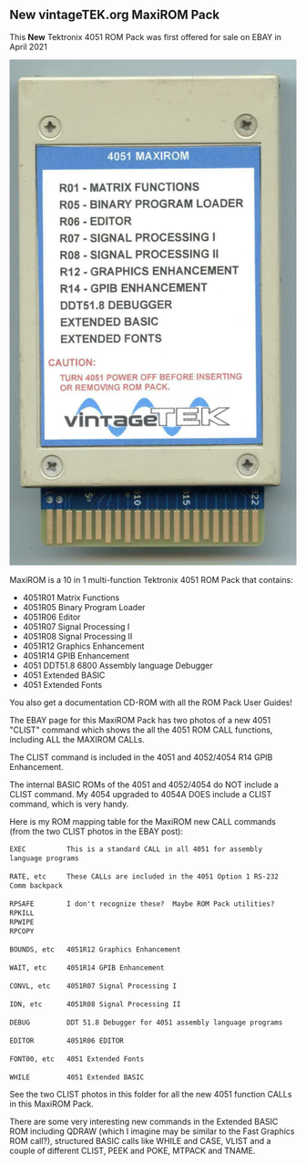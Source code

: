 **New** vintageTEK.org MaxiROM Pack
-------
This **New** Tektronix 4051 ROM Pack was first offered for sale on EBAY in April 2021

![vintageTEK.org MaxiROM Pack](./VintageTek%204051%20MaxiRom%20pack.jpg)

MaxiROM is a 10 in 1 multi-function Tektronix 4051 ROM Pack that contains:

* 4051R01 Matrix Functions
* 4051R05 Binary Program Loader
* 4051R06 Editor
* 4051R07 Signal Processing I
* 4051R08 Signal Processing II
* 4051R12 Graphics Enhancement
* 4051R14 GPIB Enhancement
* 4051 DDT51.8 6800 Assembly language Debugger
* 4051 Extended BASIC
* 4051 Extended Fonts


You also get a documentation CD-ROM with all the ROM Pack User Guides!

The EBAY page for this MaxiROM Pack has two photos of a new 4051 "CLIST" command which shows the all the 4051 ROM CALL functions, including ALL the MAXIROM CALLs.

The CLIST command is included in the 4051 and 4052/4054 R14 GPIB Enhancement.

The internal BASIC ROMs of the 4051 and 4052/4054 do NOT include a CLIST command.
My 4054 upgraded to 4054A DOES include a CLIST command, which is very handy.

Here is my ROM mapping table for the MaxiROM new CALL commands (from the two CLIST photos in the EBAY post):

```
EXEC          This is a standard CALL in all 4051 for assembly language programs

RATE, etc     These CALLs are included in the 4051 Option 1 RS-232 Comm backpack

RPSAFE        I don't recognize these?  Maybe ROM Pack utilities?
RPKILL
RPWIPE
RPCOPY

BOUNDS, etc   4051R12 Graphics Enhancement 

WAIT, etc     4051R14 GPIB Enhancement 

CONVL, etc    4051R07 Signal Processing I

IDN, etc      4051R08 Signal Processing II

DEBUG         DDT 51.8 Debugger for 4051 assembly language programs

EDITOR        4051R06 EDITOR

FONT00, etc   4051 Extended Fonts

WHILE         4051 Extended BASIC
```
See the two CLIST photos in this folder for all the new 4051 function CALLs in this MaxiROM Pack.


There are some very interesting new commands in the Extended BASIC ROM including QDRAW (which I imagine may be similar to the Fast Graphics ROM call?), structured BASIC calls like WHILE and CASE, VLIST and a couple of different CLIST, PEEK and POKE, MTPACK and TNAME.
